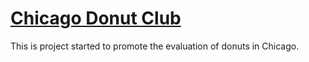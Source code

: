 # [Chicago Donut Club](https://chicagodonutclub.herokuapp.com/)

This is project started to promote the evaluation of donuts in Chicago.







